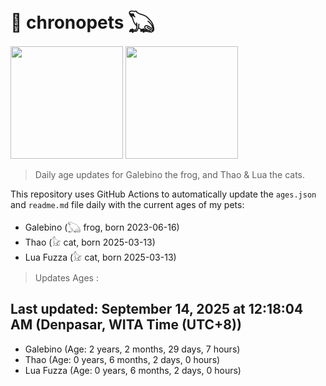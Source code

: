 # 🐾 chronopets 𓆏
<img src="https://github.com/user-attachments/assets/802b3632-7c4b-4232-a3a0-8b1d8fa6f04d" widht=180 height=180 >
<img src="https://github.com/user-attachments/assets/16687005-7ebb-4607-be57-0c8e528fed06" widht=180 height=180 >

> Daily age updates for Galebino the frog, and Thao & Lua the cats.

This repository uses GitHub Actions to automatically update the `ages.json` and `readme.md` file daily with the current ages of my pets: <br>
- Galebino (𓆏 frog, born 2023-06-16)
- Thao (𓃠 cat, born 2025-03-13)
- Lua Fuzza (𓃠 cat, born 2025-03-13)

> Updates Ages :

## Last updated: September 14, 2025 at 12:18:04 AM (Denpasar, WITA Time (UTC+8))

- Galebino (Age: 2 years, 2 months, 29 days, 7 hours)
- Thao (Age: 0 years, 6 months, 2 days, 0 hours)
- Lua Fuzza (Age: 0 years, 6 months, 2 days, 0 hours)

